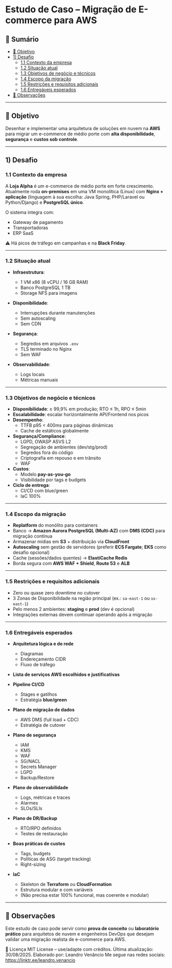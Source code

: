 # Estudo de Caso – Migração de E-commerce para AWS

## 📑 Sumário
- [🎯 Objetivo](#-objetivo)
- [1) Desafio](#1-desafio)
  - [1.1 Contexto da empresa](#11-contexto-da-empresa)
  - [1.2 Situação atual](#12-situação-atual)
  - [1.3 Objetivos de negócio e técnicos](#13-objetivos-de-negócio-e-técnicos)
  - [1.4 Escopo da migração](#14-escopo-da-migração)
  - [1.5 Restrições e requisitos adicionais](#15-restrições-e-requisitos-adicionais)
  - [1.6 Entregáveis esperados](#16-entregáveis-esperados)
- [📌 Observações](#-observações)

---

## 🎯 Objetivo
Desenhar e implementar uma arquitetura de soluções em nuvem na **AWS** para migrar um e-commerce de médio porte com **alta disponibilidade**, **segurança** e **custos sob controle**.

---

## 1) Desafio

### 1.1 Contexto da empresa
A **Loja Alpha** é um e-commerce de médio porte em forte crescimento. Atualmente roda **on-premises** em uma VM monolítica (Linux) com **Nginx + aplicação** (linguagem à sua escolha: Java Spring, PHP/Laravel ou Python/Django) e **PostgreSQL único**.  

O sistema integra com:
- Gateway de pagamento  
- Transportadoras  
- ERP SaaS  

⚠️ Há picos de tráfego em campanhas e na **Black Friday**.

---

### 1.2 Situação atual
- **Infraestrutura**:  
  - 1 VM x86 (8 vCPU / 16 GB RAM)  
  - Banco PostgreSQL 1 TB  
  - Storage NFS para imagens  

- **Disponibilidade**:  
  - Interrupções durante manutenções  
  - Sem autoscaling  
  - Sem CDN  

- **Segurança**:  
  - Segredos em arquivos `.env`  
  - TLS terminado no Nginx  
  - Sem WAF  

- **Observabilidade**:  
  - Logs locais  
  - Métricas manuais  

---

### 1.3 Objetivos de negócio e técnicos
- **Disponibilidade**: ≥ 99,9% em produção; RTO ≤ 1h, RPO ≤ 5min  
- **Escalabilidade**: escalar horizontalmente API/Frontend nos picos  
- **Desempenho**:  
  - TTFB p95 < 400ms para páginas dinâmicas  
  - Cache de estáticos globalmente  
- **Segurança/Compliance**:  
  - LGPD, OWASP ASVS L2  
  - Segregação de ambientes (dev/stg/prod)  
  - Segredos fora do código  
  - Criptografia em repouso e em trânsito  
  - WAF  
- **Custos**:  
  - Modelo **pay-as-you-go**  
  - Visibilidade por tags e budgets  
- **Ciclo de entrega**:  
  - CI/CD com blue/green  
  - IaC 100%  

---

### 1.4 Escopo da migração
- **Replatform** do monólito para containers  
- Banco → **Amazon Aurora PostgreSQL (Multi-AZ)** com **DMS (CDC)** para migração contínua  
- Armazenar mídias em **S3** + distribuição via **CloudFront**  
- **Autoscaling** sem gestão de servidores (preferir **ECS Fargate**; **EKS** como desafio opcional)  
- Cache (sessões/dados quentes) → **ElastiCache Redis**  
- Borda segura com **AWS WAF + Shield**, **Route 53** e **ALB**  

---

### 1.5 Restrições e requisitos adicionais
- Zero ou quase zero downtime no cutover  
- 3 Zonas de Disponibilidade na região principal (ex.: `sa-east-1` ou `us-east-1`)  
- Pelo menos 2 ambientes: **staging** e **prod** (dev é opcional)  
- Integrações externas devem continuar operando após a migração  

---

### 1.6 Entregáveis esperados
- **Arquitetura lógica e de rede**  
  - Diagramas  
  - Endereçamento CIDR  
  - Fluxo de tráfego  

- **Lista de serviços AWS escolhidos e justificativas**  

- **Pipeline CI/CD**  
  - Stages e gatilhos  
  - Estratégia **blue/green**  

- **Plano de migração de dados**  
  - AWS DMS (full load + CDC)  
  - Estratégia de cutover  

- **Plano de segurança**  
  - IAM  
  - KMS  
  - WAF  
  - SG/NACL  
  - Secrets Manager  
  - LGPD  
  - Backup/Restore  

- **Plano de observabilidade**  
  - Logs, métricas e traces  
  - Alarmes  
  - SLOs/SLIs  

- **Plano de DR/Backup**  
  - RTO/RPO definidos  
  - Testes de restauração  

- **Boas práticas de custos**  
  - Tags, budgets  
  - Políticas de ASG (target tracking)  
  - Right-sizing  

- **IaC**  
  - Skeleton de **Terraform** ou **CloudFormation**  
  - Estrutura modular e com variáveis  
  - (Não precisa estar 100% funcional, mas coerente e modular)  

---

## 📌 Observações
Este estudo de caso pode servir como **prova de conceito** ou **laboratório prático** para arquitetos de nuvem e engenheiros DevOps que desejam validar uma migração realista de e-commerce para AWS.  

📄 Licença
MIT License – use/adapte com créditos.
Última atualização: 30/08/2025.
Elaborado por: Leandro Venâncio
Me segue nas redes sociais: https://linktr.ee/leandro.venancio
